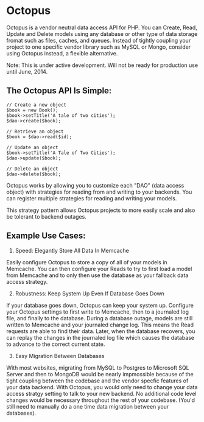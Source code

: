 Octopus
=======
Octopus is a vendor neutral data access API for PHP. You can Create, Read, Update and Delete models using any database or other type of data storage fromat such as files, caches, and queues. Instead of tightly coupling your project to one specific vendor library such as MySQL or Mongo, consider using Octopus instead, a flexible alternative.

Note: This is under active development. Will not be ready for production use until June, 2014.

The Octopus API Is Simple:
-------------
```
// Create a new object
$book = new Book();
$book->setTitle('A tale of two cities');
$dao->create($book);

// Retrieve an object
$book = $dao->read($id);

// Update an object
$book->setTitle('A Tale of Two Cities');
$dao->update($book);

// Delete an object
$dao->delete($book);
```

Octopus works by allowing you to customize each "DAO" (data access object) with strategies for reading from and writing to your backends. You can register multiple strategies for reading and writing your models.

This strategy pattern allows Octopus projects to more easily scale and also be tolerant to backend outages. 

Example Use Cases:
------------------

1) Speed: Elegantly Store All Data In Memcache

Easily configure Octopus to store a copy of all of your models in Memcache. You can then configure your Reads to try to first load a model from Memcache and to only then use the database as your fallback data access strategy.

2) Robustness: Keep System Up Even If Database Goes Down

If your database goes down, Octopus can keep your system up. Configure your Octopus settings to first write to Memcache, then to a journaled log file, and finally to the database. During a database outage, models are still written to Memcache and your journaled change log. This means the Read requests are able to find their data. Later, when the database recovers, you can replay the changes in the journaled log file which causes the database to advance to the correct current state.

3) Easy Migration Between Databases

With most websites, migrating from MySQL to Postgres to Microsoft SQL Server and then to MongoDB would be nearly impmossible because of the tight coupling between the codebase and the vendor specfic features of your data backend. With Octopus, you would only need to change your data access stratgy setting to talk to your new backend. No additional code level changes would be necessary throughout the rest of your codebase. (You'd still need to manually do a one time data migration between your databases).
